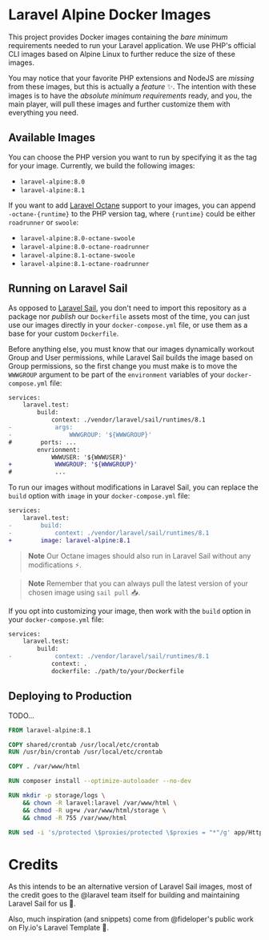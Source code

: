 # Laravel Alpine Docker Images

This project provides Docker images containing the *bare minimum* requirements
needed to run your Laravel application. We use PHP's official CLI images based
on Alpine Linux to further reduce the size of these images.

You may notice that your favorite PHP extensions and NodeJS are _missing_ from
these images, but this is actually a _feature_ ✨. The intention with these
images is to have the *absolute minimum requirements* ready, and you, the main
player, will pull these images and further customize them with everything you need.

## Available Images

You can choose the PHP version you want to run by specifying it as the tag for your image.
Currently, we build the following images:
  * `laravel-alpine:8.0`
  * `laravel-alpine:8.1`

If you want to add [Laravel Octane](https://laravel.com/docs/octane) support to your
images, you can append `-octane-{runtime}` to the PHP version tag, where `{runtime}`
could be either `roadrunner` or `swoole`:
  * `laravel-alpine:8.0-octane-swoole`
  * `laravel-alpine:8.0-octane-roadrunner`
  * `laravel-alpine:8.1-octane-swoole`
  * `laravel-alpine:8.1-octane-roadrunner`

## Running on Laravel Sail

As opposed to [Laravel Sail](https://laravel.com/docs/sail), you don't need to import
this repository as a package nor _publish_ our `Dockerfile` assets most of the time,
you can just use our images directly in your `docker-compose.yml` file, or use them
as a base for your custom `Dockerfile`.

Before anything else, you must know that our images dynamically workout Group and User
permissions, while Laravel Sail builds the image based on Group permissions, so the first
change you must make is to move the `WWWGROUP` argument to be part of the `environment`
variables of your `docker-compose.yml` file:
```diff
services:
    laravel.test:
        build:
            context: ./vendor/laravel/sail/runtimes/8.1
-            args:
-                WWWGROUP: '${WWWGROUP}'
#        ports: ...
        envrionment:
            WWWUSER: '${WWWUSER}'
+            WWWGROUP: '${WWWGROUP}'
#            ...
```

To run our images without modifications in Laravel Sail, you can replace the `build`
option with `image` in your `docker-compose.yml` file:
```diff
services:
    laravel.test:
-        build:
-            context: ./vendor/laravel/sail/runtimes/8.1
+        image: laravel-alpine:8.1
```

> **Note**
> Our Octane images should also run in Laravel Sail without any modifications ⚡.

> **Note**
> Remember that you can always pull the latest version of your chosen image
> using `sail pull` 📥.

If you opt into customizing your image, then work with the `build` option in your
`docker-compose.yml` file:
```diff
services:
    laravel.test:
        build:
-            context: ./vendor/laravel/sail/runtimes/8.1
            context: .
            dockerfile: ./path/to/your/Dockerfile
```

## Deploying to Production

TODO...

```dockerfile
FROM laravel-alpine:8.1

COPY shared/crontab /usr/local/etc/crontab
RUN /usr/bin/crontab /usr/local/etc/crontab

COPY . /var/www/html

RUN composer install --optimize-autoloader --no-dev

RUN mkdir -p storage/logs \
    && chown -R laravel:laravel /var/www/html \
    && chmod -R ug+w /var/www/html/storage \
    && chmod -R 755 /var/www/html

RUN sed -i 's/protected \$proxies/protected \$proxies = "*"/g' app/Http/Middleware/TrustProxies.php
```

# Credits

As this intends to be an alternative version of Laravel Sail images, most of the credit
goes to the @laravel team itself for building and maintaining Laravel Sail for us 💖.

Also, much inspiration (and snippets) come from @fideloper's public work on Fly.io's Laravel
Template 🤩.